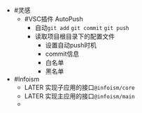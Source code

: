- #灵感
	- #VSC插件 AutoPush
		- 自动`git add` `git commit` `git push`
		- 读取项目根目录下的配置文件
			- 设置自动push时机
			- commit信息
			- 白名单
			- 黑名单
- #Infoism
	- LATER 实现子应用的接口`@infoism/core`
	- LATER 实现主应用的接口`@infoism/main`
	-